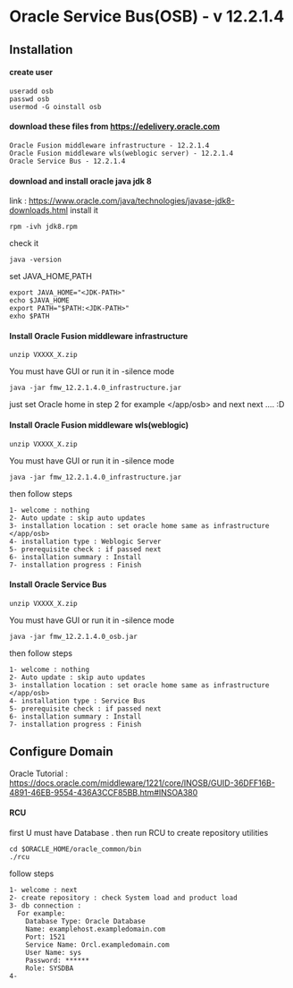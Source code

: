# Oracle Service Bus(OSB) - v 12.2.1.4

## Installation

#### create user
```
useradd osb
passwd osb
usermod -G oinstall osb
```
#### download these files from https://edelivery.oracle.com
```
Oracle Fusion middleware infrastructure - 12.2.1.4
Oracle Fusion middleware wls(weblogic server) - 12.2.1.4
Oracle Service Bus - 12.2.1.4
```
#### download and install oracle java jdk 8
link : https://www.oracle.com/java/technologies/javase-jdk8-downloads.html
install it 
```
rpm -ivh jdk8.rpm
```
check it
```
java -version
```
set JAVA_HOME,PATH
```
export JAVA_HOME="<JDK-PATH>"
echo $JAVA_HOME
export PATH="$PATH:<JDK-PATH>"
exho $PATH
```

#### Install Oracle Fusion middleware infrastructure
```
unzip VXXXX_X.zip
```
You must have GUI or run it in -silence mode
```
java -jar fmw_12.2.1.4.0_infrastructure.jar
```
just set Oracle home in step 2 for example </app/osb> and next next .... :D

#### Install Oracle Fusion middleware wls(weblogic)
```
unzip VXXXX_X.zip
```
You must have GUI or run it in -silence mode
```
java -jar fmw_12.2.1.4.0_infrastructure.jar
```
then follow steps
```
1- welcome : nothing
2- Auto update : skip auto updates
3- installation location : set oracle home same as infrastructure </app/osb>
4- installation type : Weblogic Server
5- prerequisite check : if passed next
6- installation summary : Install
7- installation progress : Finish
```
#### Install Oracle Service Bus
```
unzip VXXXX_X.zip
```
You must have GUI or run it in -silence mode
```
java -jar fmw_12.2.1.4.0_osb.jar
```
then follow steps
```
1- welcome : nothing
2- Auto update : skip auto updates
3- installation location : set oracle home same as infrastructure </app/osb>
4- installation type : Service Bus
5- prerequisite check : if passed next
6- installation summary : Install
7- installation progress : Finish
```

## Configure Domain

Oracle Tutorial : https://docs.oracle.com/middleware/1221/core/INOSB/GUID-36DFF16B-4891-46EB-9554-436A3CCF85BB.htm#INSOA380

#### RCU
first U must have Database . then run RCU to create repository utilities
```
cd $ORACLE_HOME/oracle_common/bin
./rcu
```
follow steps
```
1- welcome : next
2- create repository : check System load and product load
3- db connection : 
  For example:
    Database Type: Oracle Database
    Name: examplehost.exampledomain.com
    Port: 1521
    Service Name: Orcl.exampledomain.com
    User Name: sys
    Password: ******
    Role: SYSDBA
4- 
